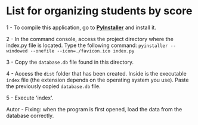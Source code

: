 # List for organizing students by score

1 - To compile this application, go to **[PyInstaller](https://pypi.org/project/PyInstaller/)** and install it.

2 - In the command console, access the project directory where the index.py file is located. Type the following command:
`pyinstaller --windowed --onefile --icon=./favicon.ico index.py`

3 - Copy the `database.db` file found in this directory.

4 - Access the `dist` folder that has been created. Inside is the executable `index` file (the extension depends on the operating system you use). Paste the previously copied `database.db` file.

5 - Execute 'index'.

Autor - Fixing: when the program is first opened, load the data from the database correctly.